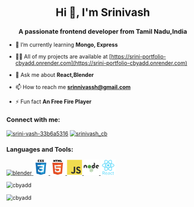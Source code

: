 <h1 align="center">Hi 👋, I'm Srinivash</h1>
<h3 align="center">A passionate frontend developer from Tamil Nadu,India</h3>

- 🌱 I’m currently learning **Mongo, Express**

- 👨‍💻 All of my projects are available at [https://srini-portfolio-cbyadd.onrender.com](https://srini-portfolio-cbyadd.onrender.com)

- 💬 Ask me about **React,Blender**

- 📫 How to reach me **srinnivassh@gmail.com**

- ⚡ Fun fact **An Free Fire Player**

<h3 align="left">Connect with me:</h3>
<p align="left">
<a href="https://linkedin.com/in/srini-vash-33b6a5316" target="blank"><img align="center" src="https://raw.githubusercontent.com/rahuldkjain/github-profile-readme-generator/master/src/images/icons/Social/linked-in-alt.svg" alt="srini-vash-33b6a5316" height="30" width="40" /></a>
<a href="https://instagram.com/srinivash_cb" target="blank"><img align="center" src="https://raw.githubusercontent.com/rahuldkjain/github-profile-readme-generator/master/src/images/icons/Social/instagram.svg" alt="srinivash_cb" height="30" width="40" /></a>
</p>

<h3 align="left">Languages and Tools:</h3>
<p align="left"> <a href="https://www.blender.org/" target="_blank" rel="noreferrer"> <img src="https://download.blender.org/branding/community/blender_community_badge_white.svg" alt="blender" width="40" height="40"/> </a> <a href="https://www.w3schools.com/css/" target="_blank" rel="noreferrer"> <img src="https://raw.githubusercontent.com/devicons/devicon/master/icons/css3/css3-original-wordmark.svg" alt="css3" width="40" height="40"/> </a> <a href="https://www.w3.org/html/" target="_blank" rel="noreferrer"> <img src="https://raw.githubusercontent.com/devicons/devicon/master/icons/html5/html5-original-wordmark.svg" alt="html5" width="40" height="40"/> </a> <a href="https://developer.mozilla.org/en-US/docs/Web/JavaScript" target="_blank" rel="noreferrer"> <img src="https://raw.githubusercontent.com/devicons/devicon/master/icons/javascript/javascript-original.svg" alt="javascript" width="40" height="40"/> </a> <a href="https://nodejs.org" target="_blank" rel="noreferrer"> <img src="https://raw.githubusercontent.com/devicons/devicon/master/icons/nodejs/nodejs-original-wordmark.svg" alt="nodejs" width="40" height="40"/> </a> <a href="https://reactjs.org/" target="_blank" rel="noreferrer"> <img src="https://raw.githubusercontent.com/devicons/devicon/master/icons/react/react-original-wordmark.svg" alt="react" width="40" height="40"/> </a> </p>

<p><img align="center" src="https://github-readme-stats.vercel.app/api/top-langs?username=cbyadd&show_icons=true&locale=en&layout=compact" alt="cbyadd" /></p>

<p><img align="center" src="https://github-readme-streak-stats.herokuapp.com/?user=cbyadd&" alt="cbyadd" /></p>

